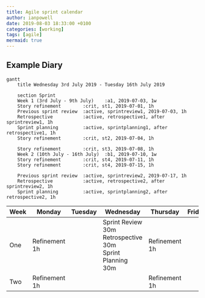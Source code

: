 ```yaml
---
title: Agile sprint calendar
author: ianpowell
date: 2019-08-03 18:33:00 +0100
categories: [working]
tags: [agile]
mermaid: true
---
```


## Example Diary

```mermaid
gantt
    title Wednesday 3rd July 2019 - Tuesday 16th July 2019

    section Sprint
    Week 1 (3rd July - 9th July)    :a1, 2019-07-03, 1w
    Story refinement        :crit, st1, 2019-07-01, 1h
    Previous sprint review  :active, sprintreview1, 2019-07-03, 1h
    Retrospective           :active, retrospective1, after sprintreview1, 1h
    Sprint planning         :active, sprintplanning1, after retrospective1, 1h
    Story refinement        :crit, st2, 2019-07-04, 1h

    Story refinement        :crit, st3, 2019-07-08, 1h
    Week 2 (10th July - 16th July)  :b1, 2019-07-10, 1w
    Story refinement        :crit, st4, 2019-07-11, 1h
    Story refinement        :crit, st4, 2019-07-15, 1h

    Previous sprint review  :active, sprintreview2, 2019-07-17, 1h    
    Retrospective           :active, retrospective2, after sprintreview2, 1h    
    Sprint planning         :active, sprintplanning2, after retrospective2, 1h
```

| Week | Monday        | Tuesday | Wednesday                                               | Thursday      | Friday |
|------|---------------|---------|---------------------------------------------------------|---------------|--------|
| One  | Refinement 1h |         | Sprint Review 30m<br/>Retrospective 30m<br/>Sprint Planning 30m | Refinement 1h |        |
| Two  | Refinement 1h |         |                                                         | Refinement 1h |        |
